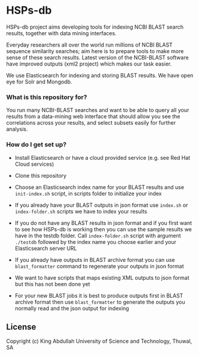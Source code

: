 # HSPs-db

HSPs-db project aims developing tools for indexing NCBI BLAST
search results, together with data mining interfaces.

Everyday researchers all over the world run millions of NCBI BLAST sequence
similarity searches; aim here is to prepare tools to make more sense of these
search results.
Latest version of the NCBI-BLAST software have improved outputs (xml2 project)
which makes our task easier.

We use Elasticsearch for indexing and storing BLAST results.
We have open eye for Solr and Mongodb.
         
### What is this repository for? ###

You run many NCBI-BLAST searches and want to be able to query all your results
from a data-mining web interface that should allow you see the correlations across
your results, and select subsets easily for further analysis.

### How do I get set up? ###

* Install Elasticsearch or have a cloud provided service (e.g. see Red Hat Cloud services)

* Clone this repository

* Choose an Elasticsearch index name for your BLAST results and use `init-index.sh` script, in
  scripts folder to initialize your index

* If you already have your BLAST outputs in json format use `index.sh`
  or `index-folder.sh` scripts we have to index your results

* If you do not have any BLAST results in json format and if you first want to
  see how HSPs-db is working then you can use the sample results we
  have in the testdb folder. Call `index-folder.sh` script with argument `./testdb`
  followed by the index name you choose earlier and your Elasticsearch server URL

* If you already have outputs in BLAST archive format you can use
  `blast_formatter` command to regenerate your outputs in json format

* We want to have scripts that maps existing XML outputs to json format
  but this has not been done yet

* For your new BLAST jobs it is best to produce outputs first in BLAST archive format
  then use `blast_formatter` to generate the outputs you normally read
  and the json output for indexing


## License

Copyright (c) King Abdullah University of Science and Technology, Thuwal, SA
